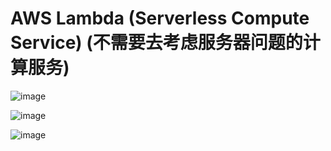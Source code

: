 # AWS Lambda (Serverless Compute Service) (不需要去考虑服务器问题的计算服务)

![image](https://user-images.githubusercontent.com/60442877/233818575-cf7489ac-23ce-41fb-a959-5db3e3d54f80.png)

![image](https://user-images.githubusercontent.com/60442877/233757850-11c5c05e-1fc3-4c22-b44b-68789331d73f.png)

![image](https://user-images.githubusercontent.com/60442877/233813540-663c2707-c3df-4fbe-a2b4-838e669773c3.png)
